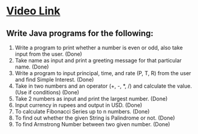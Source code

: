 # [Video Link](https://youtu.be/TAtrPoaJ7gc)

## Write Java programs for the following:

1. Write a program to print whether a number is even or odd, also take
input from the user. (Done)
2. Take name as input and print a greeting message for that particular name. (Done)
3. Write a program to input principal, time, and rate (P, T, R) from the user and
find Simple Interest. (Done)
4. Take in two numbers and an operator (+, -, *, /) and calculate the value.
(Use if conditions) (Done)
5. Take 2 numbers as input and print the largest number. (Done)
6. Input currency in rupees and output in USD. (Done)
7. To calculate Fibonacci Series up to n numbers. (Done)
8. To find out whether the given String is Palindrome or not. (Done)
9. To find Armstrong Number between two given number. (Done)

